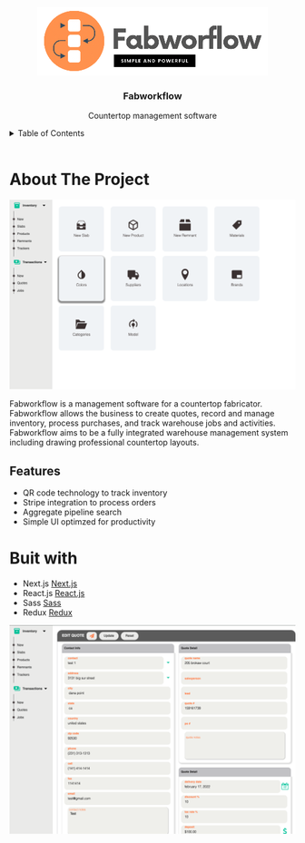 <div align="center">
  <a href="https://github.com/codecallogic/fabworkflows">
    <img src="public/media/logo_2.png" alt="Logo">
  </a>

<h3 align="center">Fabworkflow</h3>

  <p align="center">
    Countertop management software
    <br />
    <!-- <a href="https://github.com/codecallogic/fabworkflows"><strong>Explore the docs »</strong></a>
    <br />
    <br />
    <a href="https://github.com/github_username/repo_name">View Demo</a>
    ·
    <a href="https://github.com/github_username/repo_name/issues">Report Bug</a>
    ·
    <a href="https://github.com/github_username/repo_name/issues">Request Feature</a> -->
  </p>
</div>

<details>
  <summary>Table of Contents</summary>
  <ol>
    <li>
      <a href="#about-the-project">About The Project</a>
      <ul>
        <li><a href="#built-with">Built With</a></li>
      </ul>
    </li>
    <li>
      <a href="#getting-started">Getting Started</a>
      <ul>
        <li><a href="#prerequisites">Prerequisites</a></li>
        <li><a href="#installation">Installation</a></li>
      </ul>
    </li>
    <li><a href="#usage">Usage</a></li>
    <li><a href="#roadmap">Roadmap</a></li>
    <li><a href="#contributing">Contributing</a></li>
    <li><a href="#license">License</a></li>
    <li><a href="#contact">Contact</a></li>
    <li><a href="#acknowledgments">Acknowledgments</a></li>
  </ol>
</details>

<br>

# About The Project

![inventory dashboard!](/public/media/readme/inventory_dashboard.png 'Inventory dashboard')

Fabworkflow is a management software for a countertop fabricator. Fabworkflow allows the business to create quotes, record and manage inventory, process purchases, and track warehouse jobs and activities. Fabworkflow aims to be a fully integrated warehouse management system including drawing professional countertop layouts.

## Features

- QR code technology to track inventory
- Stripe integration to process orders
- Aggregate pipeline search
- Simple UI optimzed for productivity

# Buit with

- Next.js [Next.js](https://nextjs.org/)
- React.js [React.js](https://reactjs.org/)
- Sass [Sass](https://sass-lang.com/install)
- Redux [Redux](https://redux.js.org/)

![quote!](/public/media/readme/quote.png 'Quote')
